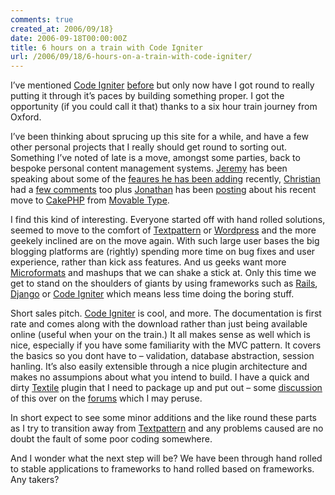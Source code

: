 ```yaml
---
comments: true
created_at: 2006/09/18}
date: 2006-09-18T00:00:00Z
title: 6 hours on a train with Code Igniter
url: /2006/09/18/6-hours-on-a-train-with-code-igniter/
---
```


<p>
I’ve mentioned <a href="http://codeigniter.com">Code Igniter</a> <a href="http://morethanseven.net/posts/internet-check-media-check">before</a> but only now have I got round to really putting it through it’s paces by building something proper. I got the opportunity (if you could call it that) thanks to a six hour train journey from Oxford.

</p>
<p>
I’ve been thinking about sprucing up this site for a while, and have a few other personal projects that I really should get round to sorting out. Something I’ve noted of late is a move, amongst some parties, back to bespoke personal content management systems. <a href="http://adactio.com">Jeremy</a> has been speaking about some of the <a href="http://adactio.com/journal/1162">feaures he has been adding</a> recently, <a href="http://christianmontoya.com">Christian</a> had a <a href="http://www.christianmontoya.com/2006/09/16/enjoying-cake/">few comments</a> too plus <a href="http://snook.ca">Jonathan</a> has been <a href="http://withcake.com/posts/view/snook_ca_using_cakephp">posting</a> about his recent move to <a href="http://cakephp.org/">CakePHP</a> from <a href="http://www.movabletype.org">Movable Type</a>.

</p>
<p>
I find this kind of interesting. Everyone started off with hand rolled solutions, seemed to move to the comfort of <a href="http://textpattern.com">Textpattern</a> or <a href="http://wordpress.org">Wordpress</a> and the more geekely inclined are on the move again. With such large user bases the big blogging platforms are (rightly) spending more time on bug fixes and user experience, rather than kick ass features. And us geeks want more <a href="http://microformats.org">Microformats</a> and mashups that we can shake a stick at. Only this time we get to stand on the shoulders of giants by using frameworks such as <a href="http://rubyonrails.org">Rails</a>, <a href="http://www.djangoproject.com/">Django</a> or <a href="http://codeigniter.com">Code Igniter</a> which means less time doing the boring stuff.

</p>
<p>
Short sales pitch. <a href="http://codeigniter.com">Code Igniter</a> is cool, and more. The documentation is first rate and comes along with the download rather than just being available online (useful when your on the train.) It all makes sense as well which is nice, especially if you have some familiarity with the MVC pattern. It covers the basics so you dont have to – validation, database abstraction, session hanling. It’s also easily extensible through a nice plugin architecture and makes no assumpions about what you intend to build. I have a quick and dirty <a href="http://textism.com/tools/textile/">Textile</a> plugin that I need to package up and put out – some <a href="http://www.codeigniter.com/forums/viewthread/1105/P0/">discussion</a> of this over on the <a href="http://www.codeigniter.com/forums/">forums</a> which I may peruse.

</p>
<p>
In short expect to see some minor additions and the like round these parts as I try to transition away from <a href="http://textpattern.com">Textpattern</a> and any problems caused are no doubt the fault of some poor coding somewhere.

</p>
<p>
And I wonder what the next step will be? We have been through hand rolled to stable applications to frameworks to hand rolled based on frameworks. Any takers?

</p>
